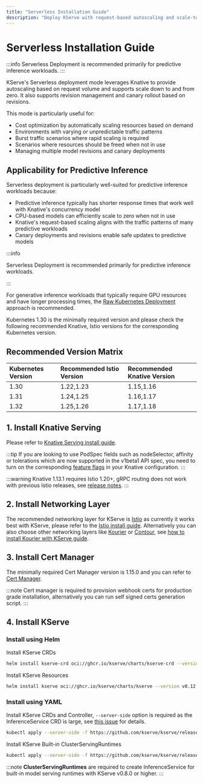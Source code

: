 ```yaml
---
title: "Serverless Installation Guide"
description: "Deploy KServe with request-based autoscaling and scale-to-zero capabilities for predictive inference workloads"
---
```


# Serverless Installation Guide

:::info
Serverless Deployment is recommended primarily for predictive inference workloads.
:::

KServe's Serverless deployment mode leverages Knative to provide autoscaling based on request volume and supports scale down to and from zero. It also supports revision management and canary rollout based on revisions.

This mode is particularly useful for:

- Cost optimization by automatically scaling resources based on demand
- Environments with varying or unpredictable traffic patterns
- Burst traffic scenarios where rapid scaling is required
- Scenarios where resources should be freed when not in use
- Managing multiple model revisions and canary deployments

## Applicability for Predictive Inference

Serverless deployment is particularly well-suited for predictive inference workloads because:

- Predictive inference typically has shorter response times that work well with Knative's concurrency model
- CPU-based models can efficiently scale to zero when not in use
- Knative's request-based scaling aligns with the traffic patterns of many predictive workloads
- Canary deployments and revisions enable safe updates to predictive models

:::info

Serverless Deployment is recommended primarily for predictive inference workloads.

:::

For generative inference workloads that typically require GPU resources and have longer processing times, the [Raw Kubernetes Deployment](../kubernetes-deployment.md) approach is recommended.

Kubernetes 1.30 is the minimally required version and please check the following recommended Knative, Istio versions for the corresponding
Kubernetes version.

## Recommended Version Matrix
| Kubernetes Version | Recommended Istio Version | Recommended Knative Version |
|:-------------------|:--------------------------|:----------------------------|
| 1.30               | 1.22,1.23                 | 1.15,1.16                   |
| 1.31               | 1.24,1.25                 | 1.16,1.17                   |
| 1.32               | 1.25,1.26                 | 1.17,1.18                   |

## 1. Install Knative Serving
Please refer to [Knative Serving install guide](https://knative.dev/docs/admin/install/serving/install-serving-with-yaml/).

:::tip
If you are looking to use PodSpec fields such as nodeSelector, affinity or tolerations which are now supported in the v1beta1 API spec, 
you need to turn on the corresponding [feature flags](https://knative.dev/docs/admin/serving/feature-flags) in your Knative configuration.
:::
    
:::warning
Knative 1.13.1 requires Istio 1.20+, gRPC routing does not work with previous Istio releases, see [release notes](https://github.com/knative/serving/releases/tag/knative-v1.13.1).
:::

## 2. Install Networking Layer
The recommended networking layer for KServe is [Istio](https://istio.io/) as currently it works best with KServe, please refer to the [Istio install guide](https://knative.dev/docs/admin/install/installing-istio).
Alternatively you can also choose other networking layers like [Kourier](https://github.com/knative-sandbox/net-kourier) or [Contour](https://projectcontour.io/), see [how to install Kourier with KServe guide](./kourier-networking/index.md).

## 3. Install Cert Manager
The minimally required Cert Manager version is 1.15.0 and you can refer to [Cert Manager](https://cert-manager.io/docs/installation/).

:::note
Cert manager is required to provision webhook certs for production grade installation, alternatively you can run self signed certs generation script.
:::
    
## 4. Install KServe

### Install using Helm

Install KServe CRDs
```bash
helm install kserve-crd oci://ghcr.io/kserve/charts/kserve-crd --version v0.12.0
```

Install KServe Resources
```bash
helm install kserve oci://ghcr.io/kserve/charts/kserve --version v0.12.0
```

### Install using YAML
Install KServe CRDs and Controller, `--server-side` option is required as the InferenceService CRD is large, see [this issue](https://github.com/kserve/kserve/issues/3487) for details.

```bash
kubectl apply --server-side -f https://github.com/kserve/kserve/releases/download/v0.12.0/kserve.yaml
```

Install KServe Built-in ClusterServingRuntimes
```bash
kubectl apply --server-side -f https://github.com/kserve/kserve/releases/download/v0.12.0/kserve-cluster-resources.yaml
```

:::note
**ClusterServingRuntimes** are required to create InferenceService for built-in model serving runtimes with KServe v0.8.0 or higher.
:::
